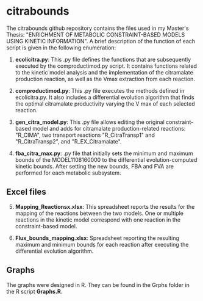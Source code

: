 # citrabounds

The citrabounds github repository contains the files used in my Master's Thesis: "ENRICHMENT OF METABOLIC CONSTRAINT-BASED MODELS USING KINETIC INFORMATION". A brief description of the function of each script is given in the following enumeration:

1. **ecolicitra.py**: This .py file defines the functions that are subsequently executed by the
comproductimod.py script. It contains functions related to the kinetic model analysis and the
implementation of the citramalate production reaction, as well as the Vmax extraction from
each reaction.

2. **comproductimod.py**: This .py file executes the methods defined in ecolicitra.py. It also
includes a differential evolution algorithm that finds the optimal citramalate productivity varying
the V max of each selected reaction.

3. **gen_citra_model.py**: This .py file allows editing the original constraint-based model and
adds for citramalate production-related reactions: "R_CIMA", two transport reactions
"R_CitraTransp1" and "R_CitraTransp2", and "R_EX_Citramalate".

4. **fba_citra_max.py**: .py file that initially sets the minimum and maximum bounds of the
MODEL1108160000 to the differential evolution-computed kinetic bounds. After setting the
new bounds, FBA and FVA are performed for each metabolic subsystem.

## Excel files

5. **Mapping_Reactionsx.xlsx**: This spreadsheet reports the results for the mapping of the
reactions between the two models. One or multiple reactions in the kinetic model correspond
with one reaction in the constraint-based model.

6. **Flux_bounds_mapping.xlsx**: Spreadsheet reporting the resulting maximum and minimum
bounds for each reaction after executing the differential evolution algorithm.

## Graphs

The graphs were designed in R. They can be found in the Grphs folder in the R script **Graphs.R**.
